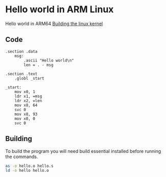 # Hello world in ARM Linux
Hello world in ARM64 [Building the linux kernel](Building%20the%20linux%20kernel.md)

## Code
```assembly
.section .data
    msg:
        .ascii "Hello world\n"
        len = . - msg

.section .text
    .globl _start

_start:
    mov x0, 1
    ldr x1, =msg
    ldr x2, =len
    mov x8, 64
    svc 0
    mov x8, 93
    mov x0, 0
    svc 0
```

## Building
To build the program you will need build essential installed before running the commands.
```bash
as -o hello.o hello.s
ld -o hello hello.o
```
